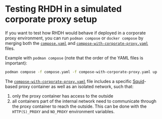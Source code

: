 # Testing RHDH in a simulated corporate proxy setup

If you want to test how RHDH would behave if deployed in a corporate proxy environment,
you can run `podman compose` or `docker compose` by merging both the [`compose.yaml`](https://github.com/redhat-developer/rhdh-local/blob/main/compose.yaml) and [`compose-with-corporate-proxy.yaml`](https://github.com/redhat-developer/rhdh-local/blob/main/compose-with-corporate-proxy.yaml) files.

Example with `podman compose` (note that the order of the YAML files is important):

```bash
podman compose -f compose.yaml -f compose-with-corporate-proxy.yaml up -d
```

The [`compose-with-corporate-proxy.yaml`](https://github.com/redhat-developer/rhdh-local/blob/main/compose-with-corporate-proxy.yaml) file includes a specific [Squid](https://www.squid-cache.org/)-based proxy container as well as an isolated network, such that:

1. only the proxy container has access to the outside
2. all containers part of the internal network need to communicate through the proxy container to reach the outside. This can be done with the `HTTP(S)_PROXY` and `NO_PROXY` environment variables.
